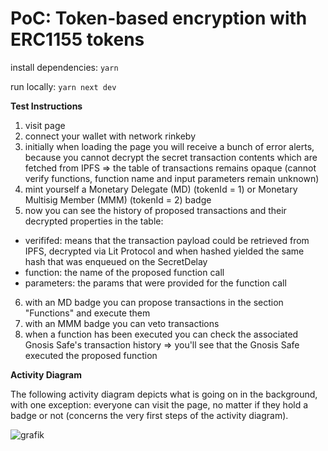 # PoC: Token-based encryption with ERC1155 tokens

install dependencies: `yarn`

run locally: `yarn next dev`

**Test Instructions**

1. visit page
2. connect your wallet with network rinkeby
3. initially when loading the page you will receive a bunch of error alerts, because you cannot decrypt the secret transaction contents which are fetched from IPFS => the table of transactions remains opaque (cannot verify functions, function name and input parameters remain unknown)
4. mint yourself a Monetary Delegate (MD) (tokenId = 1) or Monetary Multisig Member (MMM) (tokenId = 2) badge
5. now you can see the history of proposed transactions and their decrypted properties in the table:
  - verififed: means that the transaction payload could be retrieved from IPFS, decrypted via Lit Protocol and when hashed yielded the same hash that was enqueued on the SecretDelay
  - function: the name of the proposed function call
  - parameters: the params that were provided for the function call
6. with an MD badge you can propose transactions in the section "Functions" and execute them
7. with an MMM badge you can veto transactions
8. when a function has been executed you can check the associated Gnosis Safe's transaction history => you'll see that the Gnosis Safe executed the proposed function

**Activity Diagram**

The following activity diagram depicts what is going on in the background, with one exception: everyone can visit the page, no matter if they hold a badge or not (concerns the very first steps of the activity diagram).

![grafik](https://user-images.githubusercontent.com/48454910/177721944-5b3d3408-0419-48aa-badb-5e7d16bda161.png)

